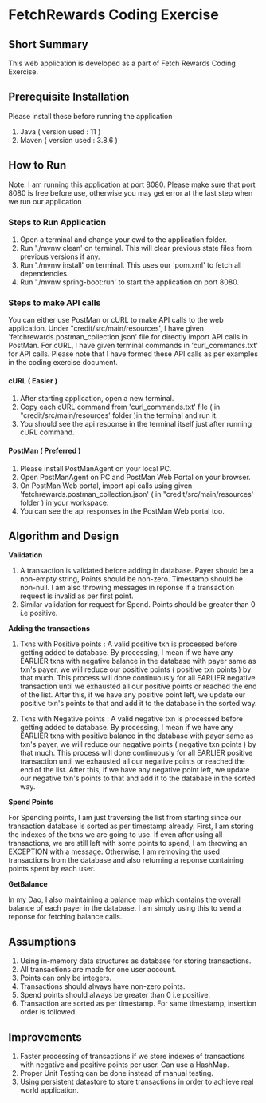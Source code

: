 # FetchRewards Coding Exercise

## Short Summary 
This web application is developed as a part of Fetch Rewards Coding Exercise.

## Prerequisite Installation
Please install these before running the application
1. Java ( version used : 11 )
2. Maven ( version used : 3.8.6 )

## How to Run 
Note: I am running this application at port 8080. Please make sure that port 8080 is free before use, otherwise you may get error 
      at the last step when we run our application

### Steps to Run Application 

1. Open a terminal and change your cwd to the application folder.
2. Run './mvnw clean' on terminal. This will clear previous state files from previous versions if any. 
3. Run './mvnw install' on terminal. This uses our 'pom.xml' to fetch all dependencies.
4. Run './mvnw spring-boot:run' to start the application on port 8080. 

### Steps to make API calls 

You can either use PostMan or cURL to make API calls to the web application. Under "credit/src/main/resources', I have given 
'fetchrewards.postman_collection.json' file for directly import API calls in PostMan. For cURL, I have given terminal commands
in 'curl_commands.txt' for API calls. Please note that I have formed these API calls as per examples in the coding exercise document. 

#### cURL ( Easier )
1. After starting application, open a new terminal. 
2. Copy each cURL command from 'curl_commands.txt' file ( in "credit/src/main/resources' folder )in the terminal and run it. 
3. You should see the api response in the terminal itself just after running cURL command.


#### PostMan ( Preferred )

1. Please install PostManAgent on your local PC. 
2. Open PostManAgent on PC and PostMan Web Portal on your browser. 
3. On PostMan Web portal, import api calls using given 'fetchrewards.postman_collection.json' ( in "credit/src/main/resources' folder ) in your workspace. 
4. You can see the api responses in the PostMan Web portal too. 


## Algorithm and Design

__Validation__ 
1. A transaction is validated before adding in database. Payer should be a non-empty string, Points should be non-zero. Timestamp should be non-null. I am also throwing messages in reponse if a transaction request is invalid as per first point. 
3. Similar validation for request for Spend. Points should be greater than 0 i.e positive. 

__Adding the transactions__
1. Txns with Positive points : A valid positive txn is processed before getting added to database. By processing, I mean if we have any EARLIER txns with negative balance in the database with payer same as txn's payer, we will reduce our positive points ( positive txn points ) by that much. This process will done continuously for all EARLIER negative transaction until we exhausted all our positive points or reached the end of the list. After this, if we have any positive point left, we update our positive txn's points to that and add it to the database in the sorted way. 

2. Txns with Negative points : A valid negative txn is processed before getting added to database. By processing, I mean if we have any EARLIER txns with positive balance in the database with payer same as txn's payer, we will reduce our negative points ( negative txn points ) by that much. This process will done continuously for all EARLIER positive transaction until we exhausted all our negative points or reached the end of the list. After this, if we have any negative point left, we update our negative txn's points to that and add it to the database in the sorted way. 
      
__Spend Points__
 
For Spending points, I am just traversing the list from starting since our transaction database is sorted as per timestamp already. First, I am storing the indexes of the txns we are going to use. If even after using all transactions, we are still left with some points to spend, I am throwing an EXCEPTION with a message. Otherwise, I am removing the used transactions from the database and also returning a reponse containing points spent by each user. 
 
__GetBalance__

In my Dao, I also maintaining a balance map which contains the overall balance of each payer in the database. I am simply using this to send a reponse for fetching balance calls. 
      


## Assumptions 

1. Using in-memory data structures as database for storing transactions. 
2. All transactions are made for one user account. 
3. Points can only be integers. 
4. Transactions should always have non-zero points. 
5. Spend points should always be greater than 0 i.e positive.
6. Transaction are sorted as per timestamp. For same timestamp, insertion order is followed. 

## Improvements

1. Faster processing of transactions if we store indexes of transactions with negative and positive points per user. Can use a HashMap. 
2. Proper Unit Testing can be done instead of manual testing.
3. Using persistent datastore to store transactions in order to achieve real world application. 










